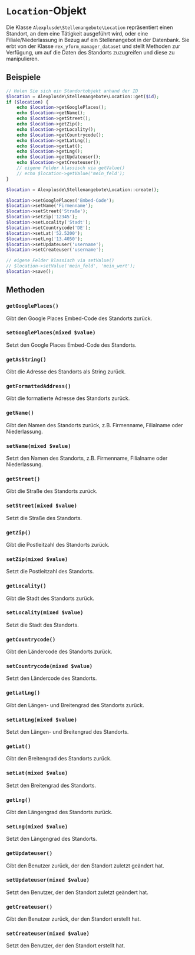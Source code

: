 # `Location`-Objekt

Die Klasse `Alexplusde\Stellenangebote\Location` repräsentiert einen Standort, an dem eine Tätigkeit ausgeführt wird, oder eine Filiale/Niederlassung in Bezug auf ein Stellenangebot in der Datenbank. Sie erbt von der Klasse `rex_yform_manager_dataset` und stellt Methoden zur Verfügung, um auf die Daten des Standorts zuzugreifen und diese zu manipulieren.

## Beispiele

```php
// Holen Sie sich ein Standortobjekt anhand der ID
$location = Alexplusde\Stellenangebote\Location::get($id);
if ($location) {
    echo $location->getGooglePlaces();
    echo $location->getName();
    echo $location->getStreet();
    echo $location->getZip();
    echo $location->getLocality();
    echo $location->getCountrycode();
    echo $location->getLatLng();
    echo $location->getLat();
    echo $location->getLng();
    echo $location->getUpdateuser();
    echo $location->getCreateuser();
    // eigene Felder klassisch via getValue()
    // echo $location->getValue('mein_feld');
}
```

```php
$location = Alexplusde\Stellenangebote\Location::create();

$location->setGooglePlaces('Embed-Code');
$location->setName('Firmenname');
$location->setStreet('Straße');
$location->setZip('12345');
$location->setLocality('Stadt');
$location->setCountrycode('DE');
$location->setLat('52.5200');
$location->setLng('13.4050');
$location->setUpdateuser('username');
$location->setCreateuser('username');

// eigene Felder klassisch via setValue()
// $location->setValue('mein_feld', 'mein_wert');
$location->save();
```

## Methoden

### `getGooglePlaces()`

Gibt den Google Places Embed-Code des Standorts zurück.

### `setGooglePlaces(mixed $value)`

Setzt den Google Places Embed-Code des Standorts.

### `getAsString()`

Gibt die Adresse des Standorts als String zurück.

### `getFormattedAddress()`

Gibt die formatierte Adresse des Standorts zurück.

### `getName()`

Gibt den Namen des Standorts zurück, z.B. Firmenname, Filialname oder Niederlassung.

### `setName(mixed $value)`

Setzt den Namen des Standorts, z.B. Firmenname, Filialname oder Niederlassung.

### `getStreet()`

Gibt die Straße des Standorts zurück.

### `setStreet(mixed $value)`

Setzt die Straße des Standorts.

### `getZip()`

Gibt die Postleitzahl des Standorts zurück.

### `setZip(mixed $value)`

Setzt die Postleitzahl des Standorts.

### `getLocality()`

Gibt die Stadt des Standorts zurück.

### `setLocality(mixed $value)`

Setzt die Stadt des Standorts.

### `getCountrycode()`

Gibt den Ländercode des Standorts zurück.

### `setCountrycode(mixed $value)`

Setzt den Ländercode des Standorts.

### `getLatLng()`

Gibt den Längen- und Breitengrad des Standorts zurück.

### `setLatLng(mixed $value)`

Setzt den Längen- und Breitengrad des Standorts.

### `getLat()`

Gibt den Breitengrad des Standorts zurück.

### `setLat(mixed $value)`

Setzt den Breitengrad des Standorts.

### `getLng()`

Gibt den Längengrad des Standorts zurück.

### `setLng(mixed $value)`

Setzt den Längengrad des Standorts.

### `getUpdateuser()`

Gibt den Benutzer zurück, der den Standort zuletzt geändert hat.

### `setUpdateuser(mixed $value)`

Setzt den Benutzer, der den Standort zuletzt geändert hat.

### `getCreateuser()`

Gibt den Benutzer zurück, der den Standort erstellt hat.

### `setCreateuser(mixed $value)`

Setzt den Benutzer, der den Standort erstellt hat.
